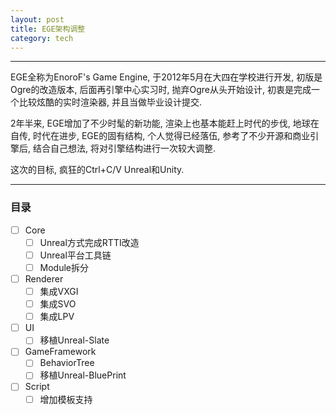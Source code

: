 ```yaml
---
layout: post
title: EGE架构调整
category: tech
---
```

***
EGE全称为EnoroF's Game Engine, 于2012年5月在大四在学校进行开发, 初版是Ogre的改造版本, 后面再引擎中心实习时, 抛弃Ogre从头开始设计, 初衷是完成一个比较炫酷的实时渲染器, 并且当做毕业设计提交.

2年半来, EGE增加了不少时髦的新功能, 渲染上也基本能赶上时代的步伐, 地球在自传, 时代在进步, EGE的固有结构, 个人觉得已经落伍, 参考了不少开源和商业引擎后, 结合自己想法, 将对引擎结构进行一次较大调整.

这次的目标, 疯狂的Ctrl+C/V Unreal和Unity.

***
### 目录
- [ ] Core
    - [ ] Unreal方式完成RTTI改造
    - [ ] Unreal平台工具链
    - [ ] Module拆分
- [ ] Renderer
    - [ ] 集成VXGI
    - [ ] 集成SVO
    - [ ] 集成LPV
- [ ] UI
    - [ ] 移植Unreal-Slate
- [ ] GameFramework
    - [ ] BehaviorTree
    - [ ] 移植Unreal-BluePrint
- [ ] Script
    - [ ] 增加模板支持
